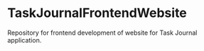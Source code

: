 # TaskJournalFrontendWebsite
Repository for frontend development of website for Task Journal application.
